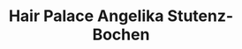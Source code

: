 ---
title: "Hair Palace Angelika Stutenz-Bochen"
url: /drolshagen/hair-palace-angelika-stutenz-bochen/
shop: Friseur
---